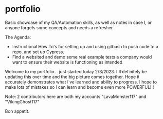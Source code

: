 # portfolio
Basic showcase of my QA/Automation skills, as well as notes in case I, or anyone forgets some concepts and needs a refresher.

The Agenda: 
- Instructional How To's for setting up and using gitbash to push code to a repo, and set up Cypress.
- Find a websited and demo some real example tests a company would want to ensure their website is functioning as intended.

Welcome to my portfolio... just started today 2/3/2023. I'll definitely be updating this over time and the big picture comes together. Hope it accurately demonstrates what I've learned and ability to progress. I hope to make lots of mistakes so I can learn and become even more POWERFUL!!!

Note: 2 contributors here are both my accounts "LavaMonster117" and "VikingGhost117"

Bon appetit.
